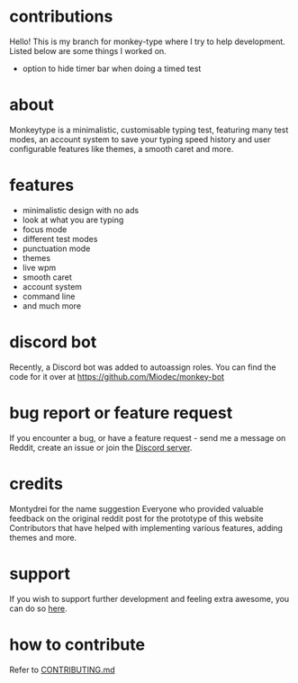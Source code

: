 # contributions
Hello! This is my branch for monkey-type where I try to help development. Listed below are some things I worked on.
- option to hide timer bar when doing a timed test

# about

Monkeytype is a minimalistic, customisable typing test, featuring many test modes, an account system to save your typing speed history and user configurable features like themes, a smooth caret and more.

# features

- minimalistic design with no ads
- look at what you are typing
- focus mode
- different test modes
- punctuation mode
- themes
- live wpm
- smooth caret
- account system
- command line
- and much more

# discord bot

Recently, a Discord bot was added to autoassign roles. You can find the code for it over at https://github.com/Miodec/monkey-bot

# bug report or feature request

If you encounter a bug, or have a feature request - send me a message on Reddit, create an issue or join the [Discord server](https://discord.com/invite/yENzqcB).

# credits

Montydrei for the name suggestion
Everyone who provided valuable feedback on the original reddit post for the prototype of this website
Contributors that have helped with implementing various features, adding themes and more.

# support

If you wish to support further development and feeling extra awesome, you can do so [here](https://www.paypal.me/jackbartnik).

# how to contribute

Refer to [CONTRIBUTING.md](https://github.com/Miodec/monkeytype/blob/master/CONTRIBUTING.md)
